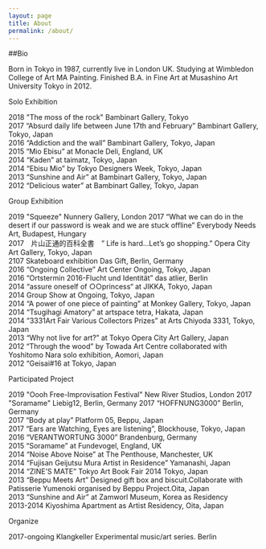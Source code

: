 ```yaml
---
layout: page
title: About
permalink: /about/
---
```

##Bio
   
Born in Tokyo in 1987, currently live in London UK. Studying at Wimbledon College of Art MA Painting. Finished B.A. in Fine Art at Musashino Art University Tokyo in 2012.

Solo Exhibition


2018 "The moss of the rock"  Bambinart Gallery, Tokyo  
2017 “Absurd daily life between June 17th and February” Bambinart Gallery, Tokyo, Japan  
2016 “Addiction and the wall” Bambinart Gallery, Tokyo, Japan  
2015 “Mio Ebisu” at Monacle Deli, England, UK  
2014 “Kaden” at taimatz, Tokyo, Japan  
2014 “Ebisu Mio” by Tokyo Designers Week, Tokyo, Japan  
2013 “Sunshine and Air” at Bambinart Gallery, Tokyo, Japan  
2012 “Delicious water” at Bambinart Galley, Tokyo, Japan  

Group Exhibition

2019 "Squeeze" Nunnery Gallery, London
2017  “What we can do in the desert if our password is weak and we are stuck offline” Everybody Needs Art, Budapest, Hungary  
2017　片山正通的百科全書　” Life is hard…Let’s go shopping.” Opera City Art Gallery, Tokyo, Japan  
2107 Skateboard exhibition Das Gift, Berlin, Germany  
2016 “Ongoing Collective” Art Center Ongoing, Tokyo, Japan  
2016 “Ortstermin 2016-Flucht und Identität” das atlier,  Berlin  
2014 “assure oneself of ○○princess“ at JIKKA, Tokyo, Japan  
2014  Group Show at Ongoing, Tokyo, Japan  
2014  “A power of one piece of painting” at Monkey Gallery, Tokyo, Japan  
2014 “Tsugihagi Amatory” at artspace tetra, Hakata, Japan  
2014 ”3331Art Fair Various Collectors Prizes” at Arts Chiyoda 3331, Tokyo, Japan  
2013 “Why not live for art?” at Tokyo Opera City Art Gallery, Japan  
2012 “Through the wood” by Towada Art Centre collaborated with Yoshitomo Nara  solo exhibition, Aomori, Japan   
2012 “Geisai#16 at Tokyo, Japan

Participated Project

2019 "Oooh Free-Improvisation Festival" New River Studios, London 
2017 "Soramame" Liebig12, Berlin, Germany
2017 “HOFFNUNG3000” Berlin, Germany  
2017 “Body at play” Platform 05, Beppu, Japan  
2017 “Ears are Watching, Eyes are listening”, Blockhouse, Tokyo, Japan  
2016 “VERANTWORTUNG 3000” Brandenburg, Germany  
2015 “Soramame” at Fundevogel, England, UK  
2014 “Noise Above Noise” at The Penthouse, Manchester, UK  
2014 “Fujisan Geijutsu Mura Artist in Residence” Yamanashi, Japan  
2014 “ZINE’S MATE” Tokyo Art Book Fair 2014 Tokyo, Japan  
2013 “Beppu Meets Art” Designed gift box and biscuit.Collaborate with Patisserie Yumenoki organised by Beppu Project.Oita, Japan  
2013 “Sunshine and Air” at Zamworl Museum, Korea as Residency  
2013-2014 Kiyoshima Apartment as Artist Residency, Oita, Japan  

Organize

2017-ongoing Klangkeller Experimental music/art series.  Berlin  

